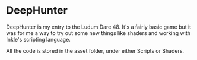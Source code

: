 # DeepHunter

DeepHunter is my entry to the Ludum Dare 48. It's a fairly basic game but it was for me a way to try out some new things like shaders and working with Inkle's scripting language.

All the code is stored in the asset folder, under either Scripts or Shaders.